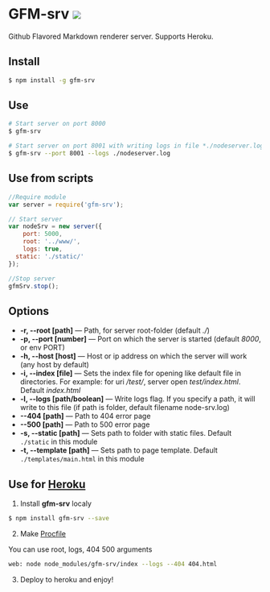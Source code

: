 GFM-srv [![](https://badge.fury.io/js/gfm-srv.png)](https://npmjs.org/package/gfm-srv)
========
Github Flavored Markdown renderer server. Supports Heroku.

## Install

~~~~~ bash
$ npm install -g gfm-srv
~~~~~

## Use

~~~~~ bash
# Start server on port 8000
$ gfm-srv

# Start server on port 8001 with writing logs in file *./nodeserver.log*
$ gfm-srv --port 8001 --logs ./nodeserver.log
~~~~~

## Use from scripts

~~~~~ js
//Require module
var server = require('gfm-srv');

// Start server
var nodeSrv = new server({
	port: 5000,
	root: '../www/',
	logs: true,
  static: './static/'
});

//Stop server
gfmSrv.stop();
~~~~~

## Options

- **-r, --root [path]** — Path, for server root-folder (default *./*)
- **-p, --port [number]** — Port on which the server is started (default *8000*, or env PORT)
- **-h, --host [host]** — Host or ip address on which the server will work (any host by default)
- **-i, --index [file]** — Sets the index file for opening like default file in directories. For example: for uri */test/*, server open *test/index.html*. Default *index.html*
- **-l, --logs [path/boolean]** — Write logs flag. If you specify a path, it will write to this file (if path is folder, default filename node-srv.log) 
- **--404 [path]** — Path to 404 error page
- **--500 [path]** — Path to 500 error page
- **-s, --static [path]** — Sets path to folder with static files. Default `./static` in this module
- **-t, --template [path]** — Sets path to page template. Default `./templates/main.html` in this module

## Use for [Heroku](https://heroku.com)

1. Install **gfm-srv** localy

  ~~~~~ bash
  $ npm install gfm-srv --save
  ~~~~~

2. Make [Procfile](https://devcenter.heroku.com/articles/getting-started-with-nodejs#declare-process-types-with-procfile)

  You can use root, logs, 404 500 arguments 

  ~~~~~ bash
  web: node node_modules/gfm-srv/index --logs --404 404.html
  ~~~~~

3. Deploy to heroku and enjoy!
